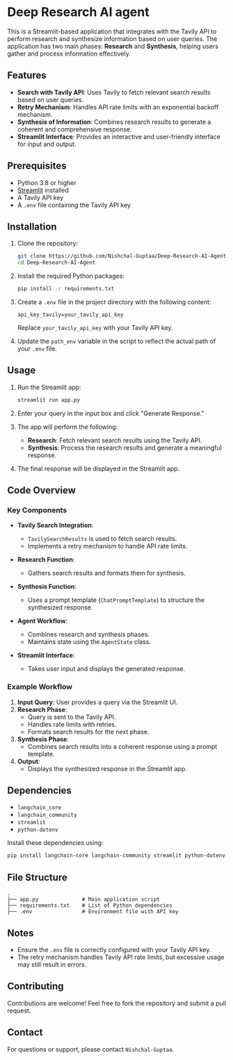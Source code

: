 # Deep Research AI agent

This is a Streamlit-based application that integrates with the Tavily API to perform research and synthesize information based on user queries. The application has two main phases: **Research** and **Synthesis**, helping users gather and process information effectively.

## Features

- **Search with Tavily API**: Uses Tavily to fetch relevant search results based on user queries.
- **Retry Mechanism**: Handles API rate limits with an exponential backoff mechanism.
- **Synthesis of Information**: Combines research results to generate a coherent and comprehensive response.
- **Streamlit Interface**: Provides an interactive and user-friendly interface for input and output.

## Prerequisites

- Python 3.8 or higher
- [Streamlit](https://streamlit.io/) installed
- A Tavily API key
- A `.env` file containing the Tavily API key

## Installation

1. Clone the repository:
   ```bash
   git clone https://github.com/Nishchal-Guptaa/Deep-Research-AI-Agent.git
   cd Deep-Research-AI-Agent
   ```

2. Install the required Python packages:
   ```bash
   pip install -r requirements.txt
   ```

3. Create a `.env` file in the project directory with the following content:
   ```env
   api_key_tavily=your_tavily_api_key
   ```

   Replace `your_tavily_api_key` with your Tavily API key.

4. Update the `path_env` variable in the script to reflect the actual path of your `.env` file.

## Usage

1. Run the Streamlit app:
   ```bash
   streamlit run app.py
   ```

2. Enter your query in the input box and click "Generate Response."

3. The app will perform the following:
   - **Research**: Fetch relevant search results using the Tavily API.
   - **Synthesis**: Process the research results and generate a meaningful response.

4. The final response will be displayed in the Streamlit app.

## Code Overview

### Key Components

- **Tavily Search Integration**: 
  - `TavilySearchResults` is used to fetch search results.
  - Implements a retry mechanism to handle API rate limits.

- **Research Function**:
  - Gathers search results and formats them for synthesis.

- **Synthesis Function**:
  - Uses a prompt template (`ChatPromptTemplate`) to structure the synthesized response.

- **Agent Workflow**:
  - Combines research and synthesis phases.
  - Maintains state using the `AgentState` class.

- **Streamlit Interface**:
  - Takes user input and displays the generated response.

### Example Workflow

1. **Input Query**: User provides a query via the Streamlit UI.
2. **Research Phase**: 
   - Query is sent to the Tavily API.
   - Handles rate limits with retries.
   - Formats search results for the next phase.
3. **Synthesis Phase**:
   - Combines search results into a coherent response using a prompt template.
4. **Output**:
   - Displays the synthesized response in the Streamlit app.

## Dependencies

- `langchain_core`
- `langchain_community`
- `streamlit`
- `python-dotenv`

Install these dependencies using:
```bash
pip install langchain-core langchain-community streamlit python-dotenv langchain
```

## File Structure

```
.
├── app.py              # Main application script
├── requirements.txt    # List of Python dependencies
├── .env                # Environment file with API key
```

## Notes

- Ensure the `.env` file is correctly configured with your Tavily API key.
- The retry mechanism handles Tavily API rate limits, but excessive usage may still result in errors.


## Contributing

Contributions are welcome! Feel free to fork the repository and submit a pull request.

## Contact

For questions or support, please contact `Nishchal-Guptaa`.
